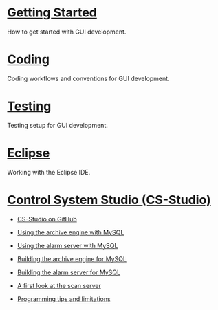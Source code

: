 # [Getting Started](GUI-Getting-Started)

How to get started with GUI development.

# [Coding](GUI-Coding)

Coding workflows and conventions for GUI development.

# [Testing](GUI-Testing)

Testing setup for GUI development.

# [Eclipse](GUI-Eclipse)

Working with the Eclipse IDE.

# [Control System Studio (CS-Studio)](GUI-CSS)

* [CS-Studio on GitHub](https://github.com/ControlSystemStudio)

* [Using the archive engine with MySQL](Using-the-archive-engine-with-mysql)

* [Using the alarm server with MySQL](Using-the-alarm-server-with-mysql)

* [Building the archive engine for MySQL](Building-the-archive-engine-for-mysql)

* [Building the alarm server for MySQL](Building-the-alarm-server-for-mysql)

* [A first look at the scan server](A-first-look-at-the-scan-server)

* [Programming tips and limitations](CSS-programming-tips-and-limitations)
